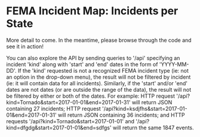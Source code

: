 # FEMA Incident Map: Incidents per State

More detail to come. In the meantime, please browse through the code and see it in action! 

You can also explore the API by sending queries to '/api' specifying an incident 'kind' along with 'start' and 'end' dates in the form of 'YYYY-MM-DD'. If the 'kind' requested is not a recognized FEMA incident type (ie: not an option in the drop-down menu), the result will not be filtered by incident (ie: it will contain data for all incidents). Similarly, if the 'start' and/or 'end' dates are not dates (or are outside the range of the data), the result will not be filtered by either or both of the dates.
For example:
  HTTP request '<server>/api?kind=Tornado&start=2017-01-01&end=2017-01-31' will return JSON containing 27 incidents;
  HTTP request '<server>/api?kind=ksdjfhs&start=2017-01-01&end=2017-01-31' will return JSON containing 36 incidents; and
  HTTP requests '<server>/api?kind=Tornado&start=2017-01-01' and '<server>/api?kind=dfgdg&start=2017-01-01&end=sdfgs' will return the same 1847 events.
